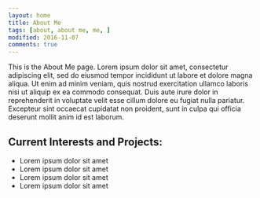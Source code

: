 ```yaml
---
layout: home
title: About Me
tags: [about, about me, me, ]
modified: 2016-11-07
comments: true
---
```


This is the About Me page.  Lorem ipsum dolor sit amet, consectetur adipiscing elit, sed do eiusmod tempor incididunt ut labore et dolore magna aliqua. Ut enim ad minim veniam, quis nostrud exercitation ullamco laboris nisi ut aliquip ex ea commodo consequat. Duis aute irure dolor in reprehenderit in voluptate velit esse cillum dolore eu fugiat nulla pariatur. Excepteur sint occaecat cupidatat non proident, sunt in culpa qui officia deserunt mollit anim id est laborum.
 
## Current Interests and Projects:

* Lorem ipsum dolor sit amet
* Lorem ipsum dolor sit amet
* Lorem ipsum dolor sit amet
* Lorem ipsum dolor sit amet

